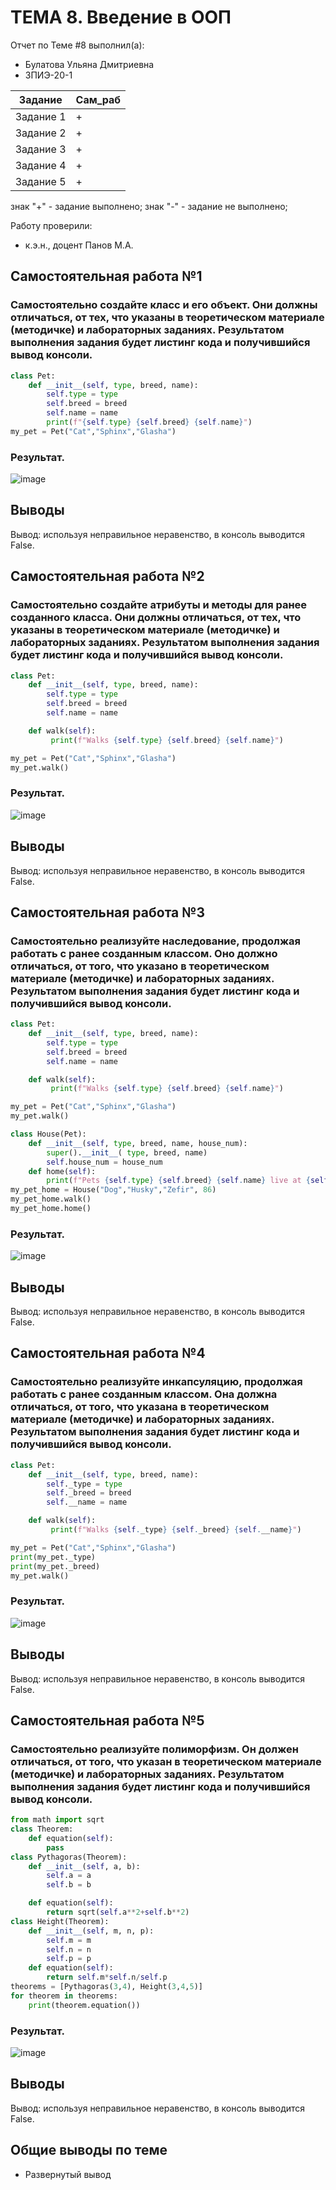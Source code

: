 # ТЕМА 8. Введение в ООП
Отчет по Теме #8 выполнил(а):
- Булатова Ульяна Дмитриевна
- ЗПИЭ-20-1

| Задание | Сам_раб | 
| ------ | ------ | 
| Задание 1 | + | 
| Задание 2 | + | 
| Задание 3 | + | 
| Задание 4 | + | 
| Задание 5 | + | 

знак "+" - задание выполнено; знак "-" - задание не выполнено;

Работу проверили:
- к.э.н., доцент Панов М.А.

## Самостоятельная работа №1
###	Самостоятельно создайте класс и его объект. Они должны отличаться, от тех, что указаны в теоретическом материале (методичке) и лабораторных заданиях. Результатом выполнения задания будет листинг кода и получившийся вывод консоли.
```python
class Pet:
    def __init__(self, type, breed, name):
        self.type = type
        self.breed = breed
        self.name = name
        print(f"{self.type} {self.breed} {self.name}")
my_pet = Pet("Cat","Sphinx","Glasha")
```
### Результат.
![image](https://github.com/Capriceulia/lab/assets/95130454/eb7eb891-382d-43ba-9c97-c2b89119aa7a)

## Выводы

Вывод: используя неправильное неравенство, в консоль выводится False.


## Самостоятельная работа №2
###	Самостоятельно создайте атрибуты и методы для ранее созданного класса. Они должны отличаться, от тех, что указаны в теоретическом материале (методичке) и лабораторных заданиях. Результатом выполнения задания будет листинг кода и получившийся вывод консоли.
```python
class Pet:
    def __init__(self, type, breed, name):
        self.type = type
        self.breed = breed
        self.name = name

    def walk(self):
         print(f"Walks {self.type} {self.breed} {self.name}")

my_pet = Pet("Cat","Sphinx","Glasha")
my_pet.walk()
```

### Результат.
![image](https://github.com/Capriceulia/lab/assets/95130454/85006b4a-3df9-443d-9e6a-55b46d81087c)

## Выводы

Вывод: используя неправильное неравенство, в консоль выводится False.


## Самостоятельная работа №3
###	Самостоятельно реализуйте наследование, продолжая работать с ранее созданным классом. Оно должно отличаться, от того, что указано в теоретическом материале (методичке) и лабораторных заданиях. Результатом выполнения задания будет листинг кода и получившийся вывод консоли.

```python
class Pet:
    def __init__(self, type, breed, name):
        self.type = type
        self.breed = breed
        self.name = name

    def walk(self):
         print(f"Walks {self.type} {self.breed} {self.name}")

my_pet = Pet("Cat","Sphinx","Glasha")
my_pet.walk()

class House(Pet):
    def __init__(self, type, breed, name, house_num):
        super().__init__( type, breed, name)
        self.house_num = house_num
    def home(self):
        print(f"Pets {self.type} {self.breed} {self.name} live at {self.house_num}")
my_pet_home = House("Dog","Husky","Zefir", 86)
my_pet_home.walk()
my_pet_home.home()
```
### Результат.
![image](https://github.com/Capriceulia/lab/assets/95130454/838903b1-dac4-45c6-aed4-e1e219f216fd)

## Выводы

Вывод: используя неправильное неравенство, в консоль выводится False.

## Самостоятельная работа №4
###	Самостоятельно реализуйте инкапсуляцию, продолжая работать с ранее созданным классом. Она должна отличаться, от того, что указана в теоретическом материале (методичке) и лабораторных заданиях. Результатом выполнения задания будет листинг кода и получившийся вывод консоли.

```python
class Pet:
    def __init__(self, type, breed, name):
        self._type = type
        self._breed = breed
        self.__name = name

    def walk(self):
         print(f"Walks {self._type} {self._breed} {self.__name}")

my_pet = Pet("Cat","Sphinx","Glasha")
print(my_pet._type)
print(my_pet._breed)
my_pet.walk()
```
### Результат.
![image](https://github.com/Capriceulia/lab/assets/95130454/a37dae5a-40e5-4549-9276-433e7833dbc5)

## Выводы

Вывод: используя неправильное неравенство, в консоль выводится False.

## Самостоятельная работа №5
###	Самостоятельно реализуйте полиморфизм. Он должен отличаться, от того, что указан в теоретическом материале (методичке) и лабораторных заданиях. Результатом выполнения задания будет листинг кода и получившийся вывод консоли.
```python
from math import sqrt
class Theorem:
    def equation(self):
        pass
class Pythagoras(Theorem):
    def __init__(self, a, b):
        self.a = a
        self.b = b

    def equation(self):
        return sqrt(self.a**2+self.b**2)
class Height(Theorem):
    def __init__(self, m, n, p):
        self.m = m
        self.n = n
        self.p = p
    def equation(self):
        return self.m*self.n/self.p
theorems = [Pythagoras(3,4), Height(3,4,5)]
for theorem in theorems:
    print(theorem.equation())
```
### Результат.
![image](https://github.com/Capriceulia/lab/assets/95130454/623aa672-caf8-42ab-8fee-9d8cb30e731d)

## Выводы

Вывод: используя неправильное неравенство, в консоль выводится False.

## Общие выводы по теме
- Развернутый вывод
